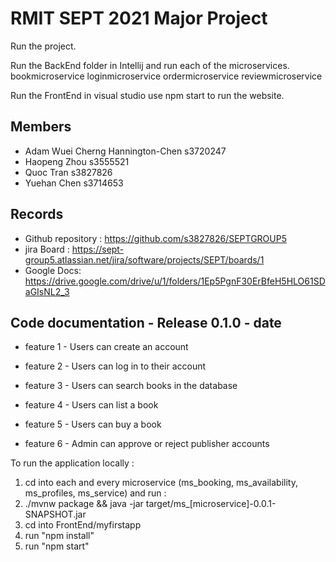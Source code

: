 # RMIT SEPT 2021 Major Project


Run the project.

Run the BackEnd folder in Intellij and run each of the microservices.
    bookmicroservice
    loginmicroservice
    ordermicroservice
    reviewmicroservice

Run the FrontEnd in visual studio use npm start to run the website.




## Members
* Adam Wuei Cherng Hannington-Chen          s3720247
* Haopeng Zhou                                               s3555521
* Quoc Tran                                                      s3827826
* Yuehan Chen                                                 s3714653

## Records

* Github repository : https://github.com/s3827826/SEPTGROUP5
* jira Board : https://sept-group5.atlassian.net/jira/software/projects/SEPT/boards/1
* Google Docs: https://drive.google.com/drive/u/1/folders/1Ep5PgnF30ErBfeH5HLO61SDaGIsNL2_3

	
## Code documentation - Release 0.1.0 - date
* feature 1 - Users can create an account
* feature 2 - Users can log in to their account
* feature 3 - Users can search books in the database

* feature 4 - Users can list a book
* feature 5 - Users can buy a book
* feature 6 - Admin can approve or reject publisher accounts
  

To run the application locally : 
1) cd into each and every microservice (ms_booking, ms_availability, ms_profiles, ms_service) and run :
2) ./mvnw package && java -jar target/ms_[microservice]-0.0.1-SNAPSHOT.jar
3) cd into FrontEnd/myfirstapp
4) run "npm install"
5) run "npm start"



